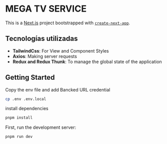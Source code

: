 # MEGA TV SERVICE

This is a [Next.js](https://nextjs.org/) project bootstrapped with [`create-next-app`](https://github.com/vercel/next.js/tree/canary/packages/create-next-app).

## Tecnologías utilizadas

* **TailwindCss**: For View and Component Styles
* **Axios**: Making server requests
* **Redux and Redux Thunk**: To manage the global state of the application

## Getting Started

Copy the env file and add Bancked URL credential

```bash
cp .env .env.local
```

install dependencies

```bash
pnpm install
```

First, run the development server:

```bash
pnpm run dev
```
